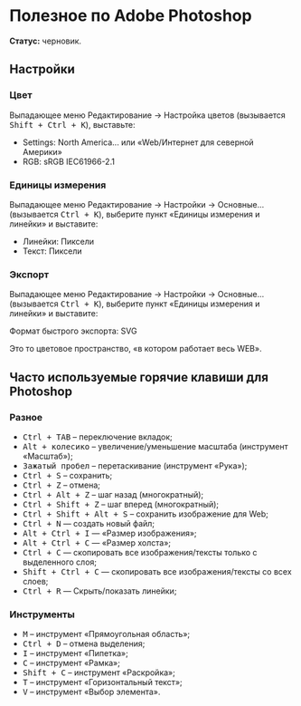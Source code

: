 # Полезное по Adobe Photoshop

**Статус:** черновик.

## Настройки

### Цвет

Выпадающее меню Редактирование → Настройка цветов (вызывается <kbd>Shift + Ctrl + K</kbd>), выставьте:

* Settings: North America... или «Web/Интернет для северной Америки»
* RGB: sRGB IEC61966-2.1

### Единицы измерения

Выпадающее меню Редактирование → Настройки → Основные… (вызывается <kbd>Ctrl + K</kbd>), выберите пункт «Единицы измерения и линейки» и выставите:

* Линейки: Пиксели
* Текст: Пиксели

### Экспорт

Выпадающее меню Редактирование → Настройки → Основные… (вызывается <kbd>Ctrl + K</kbd>), выберите пункт «Единицы измерения и линейки» и выставите:

Формат быстрого экспорта: SVG

Это то цветовое пространство, «в котором работает весь WEB».

## Часто используемые горячие клавиши для Photoshop

### Разное
* <kbd>Ctrl + TAB</kbd> – переключение вкладок;
* <kbd>Alt + колесико</kbd> – увеличение/уменьшение масштаба (инструмент «Масштаб»);
* <kbd>Зажатый пробел</kbd> – перетаскивание (инструмент «Рука»);
* <kbd>Ctrl + S</kbd> – сохранить;
* <kbd>Ctrl + Z</kbd> – отмена;
* <kbd>Ctrl + Alt + Z</kbd> – шаг назад (многократный);
* <kbd>Ctrl + Shift + Z</kbd> – шаг вперед (многократный);
* <kbd>Ctrl + Shift + Alt + S</kbd> – сохранить изображение для Web;
* <kbd>Ctrl + N</kbd> — создать новый файл;
* <kbd>Alt + Ctrl + I</kbd> — «Размер изображения»;
* <kbd>Alt + Ctrl + С</kbd> — «Размер холста»;
* <kbd>Ctrl + C</kbd> — скопировать все изображения/тексты только с выделенного слоя;
* <kbd>Shift + Ctrl + C</kbd> — скопировать все изображения/тексты со всех слоев;
* <kbd>Ctrl + R</kbd> — Скрыть/показать линейки;
 
### Инструменты
* <kbd>M</kbd> – инструмент «Прямоугольная область»;
* <kbd>Ctrl + D</kbd> – отмена выделения;
* <kbd>I</kbd> – инструмент «Пипетка»;
* <kbd>C</kbd> – инструмент «Рамка»;
* <kbd>Shift + C</kbd> – инструмент «Раскройка»;
* <kbd>T</kbd> – инструмент «Горизонтальный текст»;
* <kbd>V</kbd> – инструмент «Выбор элемента».
